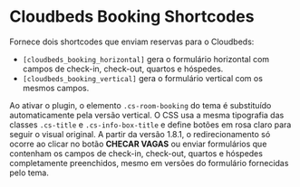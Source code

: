 # Cloudbeds Booking Shortcodes

Fornece dois shortcodes que enviam reservas para o Cloudbeds:

- `[cloudbeds_booking_horizontal]` gera o formulário horizontal com campos de check-in, check-out, quartos e hóspedes.
- `[cloudbeds_booking_vertical]` gera o formulário vertical com os mesmos campos.

Ao ativar o plugin, o elemento `.cs-room-booking` do tema é substituído automaticamente pela versão vertical. O CSS usa a mesma tipografia das classes `.cs-title` e `.cs-info-box-title` e define botões em rosa claro para seguir o visual original. A partir da versão 1.8.1, o redirecionamento só ocorre ao clicar no botão **CHECAR VAGAS** ou enviar formulários que contenham os campos de check-in, check-out, quartos e hóspedes completamente preenchidos, mesmo em versões do formulário fornecidas pelo tema.

